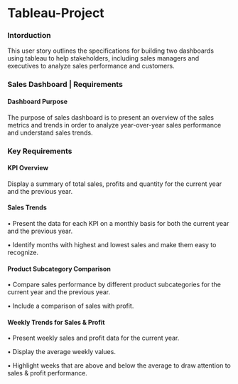 # Tableau-Project


### Intorduction

This user story outlines the specifications for building two dashboards using tableau to help stakeholders, including sales managers and executives to analyze sales performance and customers.

### Sales Dashboard | Requirements

#### Dashboard Purpose

The purpose of sales dashboard is to present an overview of the sales metrics and trends in order to analyze year-over-year sales performance and understand sales trends.

### Key Requirements

#### KPI Overview

Display a summary of total sales, profits and quantity for the current year and the previous year.

#### Sales Trends

•⁠  ⁠Present the data for each KPI on a monthly basis for both the current year and the previous year.

•⁠  ⁠Identify months with highest and lowest sales and make them easy to recognize.

#### Product Subcategory Comparison

•⁠  ⁠Compare sales performance by different product subcategories for the current year and the previous year.

•⁠  ⁠Include a comparison of sales with profit.

#### Weekly Trends for Sales & Profit

•⁠  ⁠Present weekly sales and profit data for the current year.

•⁠  ⁠Display the average weekly values.

•⁠  Highlight weeks that are above and below the average to   draw attention to sales & profit performance.
